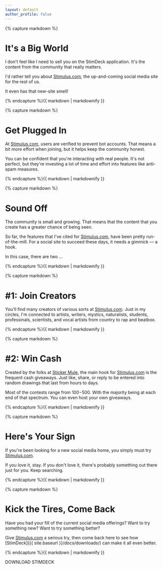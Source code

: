 ```yaml
---
layout: default
author_profile: false
---
```


<div class="landing-wrap landing-bg-community black-text"><div class="content-right">
{% capture markdown %}

# It's a Big World

I don't feel like I need to sell you on the StimDeck application. It's the content from the community that really matters.

I'd rather tell you about [Stimulus.com](https://www.stimulus.com/ref/groundh0g), the up-and-coming social media site for the rest of us.

It even has that new-site smell!

{% endcapture %}{{ markdown | markdownify }}
</div></div>



<div class="landing-wrap landing-bg-heart black-text"><div class="content-left">
{% capture markdown %}

# Get Plugged In

At [Stimulus.com](https://www.stimulus.com/ref/groundh0g), users are verified to prevent bot accounts. That means a bit more effort when joining, but it helps keep the community honest.

You can be confident that you're interacting with real people. It's not perfect, but they're investing a lot of time and effort into features like anti-spam measures.

{% endcapture %}{{ markdown | markdownify }}
</div></div>



<div class="landing-wrap landing-bg-voice black-text"><div class="content-right">
{% capture markdown %}

# Sound Off

The community is small and growing. That means that the content that you create has a greater chance of being seen.

So far, the features that I've cited for [Stimulus.com](https://www.stimulus.com/ref/groundh0g), have been pretty run-of-the-mill. For a social site to succeed these days, it needs a gimmick &mdash; a hook.

In this case, there are two ...

{% endcapture %}{{ markdown | markdownify }}
</div></div>



<div class="landing-wrap landing-bg-paint black-text"><div class="content-left">
{% capture markdown %}

# #1: Join Creators

You'll find many creators of various sorts at [Stimulus.com](https://www.stimulus.com/ref/groundh0g). Just in my circles, I'm connected to artists, writers, mystics, naturalists, students, professinals, scientists, and vocal artists from country to rap and beatbox.

{% endcapture %}{{ markdown | markdownify }}
</div></div>



<div class="landing-wrap landing-bg-cash black-text"><div class="content-right">
{% capture markdown %}

# #2: Win Cash

Created by the folks at [Sticker Mule](https://www.stickermule.com/), the main hook for [Stimulus.com](https://www.stimulus.com/ref/groundh0g) is the frequent cash giveaways. Just like, share, or reply to be entered into random drawings that last from hours to days.

Most of the contests range from $100-$500. With the majority being at each end of that spectrum. You can even host your own giveaways.

{% endcapture %}{{ markdown | markdownify }}
</div></div>



<div class="landing-wrap landing-bg-sign white-text"><div class="content-left">
{% capture markdown %}

# Here's Your Sign

If you're been looking for a new social media home, you simply must try [Stimulus.com](https://www.stimulus.com/ref/groundh0g).

If you love it, stay. If you don't love it, there's probably something out there just for you. Keep searching.

{% endcapture %}{{ markdown | markdownify }}
</div></div>



<div class="landing-wrap landing-bg-write black-text"><div class="content-right">
{% capture markdown %}

# Kick the Tires, Come Back

Have you had your fill of the current social media offerings? Want to try something new? Want to try something better?

Give [Stimulus.com](https://www.stimulus.com/ref/groundh0g) a serious try, then come back here to see how [StimDeck]({{ site.baseurl }}/docs/downloads/) can make it all even better.

{% endcapture %}{{ markdown | markdownify }}

<span class="landing-download-button yellow-button" onclick="handleButtonClick(this, '{{ site.baseurl }}/docs/downloads/');">DOWNLOAD STIMDECK</span>

</div></div>
